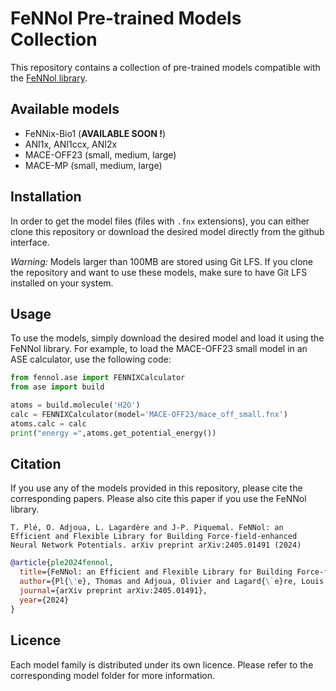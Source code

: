 # FeNNol Pre-trained Models Collection
This repository contains a collection of pre-trained models compatible with the [FeNNol library](https://github.com/thomasple/FeNNol).

## Available models
- FeNNix-Bio1 (**AVAILABLE SOON !**)
- ANI1x, ANI1ccx, ANI2x 
- MACE-OFF23 (small, medium, large)
- MACE-MP (small, medium, large)

## Installation
In order to get the model files (files with `.fnx` extensions), you can either clone this repository or download the desired model directly from the github interface.

*Warning:* Models larger than 100MB are stored using Git LFS. If you clone the repository and want to use these models, make sure to have Git LFS installed on your system.

## Usage
To use the models, simply download the desired model and load it using the FeNNol library. For example, to load the MACE-OFF23 small model in an ASE calculator, use the following code:
```python
from fennol.ase import FENNIXCalculator
from ase import build

atoms = build.molecule('H2O')
calc = FENNIXCalculator(model='MACE-OFF23/mace_off_small.fnx')
atoms.calc = calc
print("energy =",atoms.get_potential_energy())
```

## Citation

If you use any of the models provided in this repository, please cite the corresponding papers. Please also cite this paper if you use the FeNNol library.
```
T. Plé, O. Adjoua, L. Lagardère and J-P. Piquemal. FeNNol: an Efficient and Flexible Library for Building Force-field-enhanced Neural Network Potentials. arXiv preprint arXiv:2405.01491 (2024)
```

```bib
@article{ple2024fennol,
  title={FeNNol: an Efficient and Flexible Library for Building Force-field-enhanced Neural Network Potentials},
  author={Pl{\'e}, Thomas and Adjoua, Olivier and Lagard{\`e}re, Louis and Piquemal, Jean-Philip},
  journal={arXiv preprint arXiv:2405.01491},
  year={2024}
}
```

## Licence
Each model family is distributed under its own licence. Please refer to the corresponding model folder for more information.